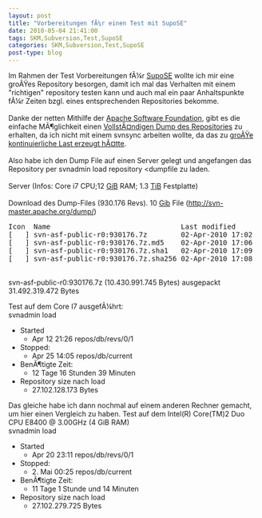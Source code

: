 ```yaml
---
layout: post
title: "Vorbereitungen fÃ¼r einen Test mit SupoSE"
date: 2010-05-04 21:41:00
tags: SKM,Subversion,Test,SupoSE
categories: SKM,Subversion,Test,SupoSE
post-type: blog
---
```

Im Rahmen der Test Vorbereitungen fÃ¼r <a href="http://www.supose.org">SupoSE</a> wollte ich mir eine groÃŸes Repository besorgen, damit ich mal das Verhalten mit einem "richtigen" repository testen kann und auch mal ein paar Anhaltspunkte fÃ¼r Zeiten bzgl. eines entsprechenden Repositories bekomme. <br/>
<br/>
Danke der netten Mithilfe der <a href="http://www.apache.org">Apache Software Foundation</a>, gibt es die einfache MÃ¶glichkeit einen <a href="http://svn-master.apache.org/dump/">VollstÃ¤ndigen Dump des Repositories</a> zu erhalten, da ich nicht mit einem svnsync arbeiten wollte, da das zu <a href="https://issues.apache.org/jira/browse/INFRA-2606">groÃŸe kontinuierliche Last erzeugt hÃ¤tte</a>.<br/>
<br/>
Also habe ich den Dump File auf einen Server gelegt und angefangen das Repository per svnadmin load repository <dumpfile zu laden.<br/>
<br/>
Server (Infos: Core i7 CPU;12 <a href="http://de.wikipedia.org/wiki/Gibibyte#Pr.C3.A4fixe_f.C3.BCr_gro.C3.9Fe_Anzahlen_von_Bytes">GiB</a> RAM; 1.3 <a href="http://de.wikipedia.org/wiki/Gibibyte#Pr.C3.A4fixe_f.C3.BCr_gro.C3.9Fe_Anzahlen_von_Bytes">TiB</a> Festplatte)<br/>
<br/>
Download des Dump-Files (930.176 Revs). 10 <a href="http://de.wikipedia.org/wiki/Gibibyte#Pr.C3.A4fixe_f.C3.BCr_gro.C3.9Fe_Anzahlen_von_Bytes">Gib</a> File (http://svn-master.apache.org/dump/)
<br/>
<pre>Icon  Name                               Last modified      Size  Description[DIR] Parent Directory                                        -   
[   ] svn-asf-public-r0:930176.7z        02-Apr-2010 17:02  9.7G  
[   ] svn-asf-public-r0:930176.7z.md5    02-Apr-2010 17:06   79   
[   ] svn-asf-public-r0:930176.7z.sha1   02-Apr-2010 17:09   88   
[   ] svn-asf-public-r0:930176.7z.sha256 02-Apr-2010 17:08  114   
</pre>
</br>
svn-asf-public-r0:930176.7z (10.430.991.745 Bytes) ausgepackt 31.492.319.472 Bytes

Test auf dem  Core I7 ausgefÃ¼hrt:
</br>
svnadmin load
</br>
<ul>
  <li>Started
    <ul><li>Apr 12 21:26 repos/db/revs/0/1</li></ul>
  </li>
  <li>Stopped:
    <ul><li>Apr 25 14:05 repos/db/current</li></ul>
  </li>
  <li>BenÃ¶tigte Zeit:
    <ul><li>12 Tage 16 Stunden 39 Minuten</li></ul>
  </li>
  <li>Repository size nach load
    <ul><li>27.102.128.173 Bytes</li></ul>
  </li>
</ul>

Das gleiche habe ich dann nochmal auf einem anderen Rechner gemacht, um hier einen Vergleich zu haben.
Test auf dem  Intel(R) Core(TM)2 Duo CPU     E8400  @ 3.00GHz (4 GiB RAM)
</br>
svnadmin load
</br>
<ul>
  <li>Started
    <ul><li>Apr 20 23:11 repos/db/revs/0/1</li></ul>
  </li>
  <li>Stopped:
    <ul><li>2. Mai 00:25 repos/db/current</li></ul>
  </li>
  <li>BenÃ¶tigte Zeit:
    <ul><li>11 Tage 1 Stunde und 14 Minuten</li></ul>
  </li>
  <li>Repository size nach load
    <ul><li>27.102.279.725 Bytes</li></ul>
  </li>
</ul>